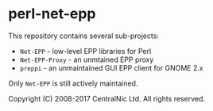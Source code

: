 # perl-net-epp

This repository contains several sub-projects:

* `Net-EPP` - low-level EPP libraries for Perl
* `Net-EPP-Proxy` - an unmtained EPP proxy
* `preppi` - an unmaintained GUI EPP client for GNOME 2.x

Only `Net-EPP` is still actively maintained.

Copyright (C) 2008-2017 CentralNic Ltd. All rights reserved.
